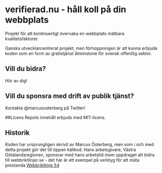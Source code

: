 # verifierad.nu - håll koll på din webbplats
Projekt för att kontinuerligt övervaka en webbplats mätbara kvalitetsfaktorer.

Ganska utvecklarcentrerat projekt, men förhoppningen är att kunna erbjuda koden 
som en form av gratistjänst åtminstone för svensk offentlig sektor.

## Vill du bidra?
Hör av dig!

## Vill du sponsra med drift av publik tjänst?
Kontakta @marcusosterberg på Twitter!

##Licens
Repots innehåll erbjuds med MIT-licens.

## Historik
Koden har ursprungligen skrivit av Marcus Österberg, men som i och med detta projekt 
gör det till öppen källkod. Hans arbetsgivare, Västra Götalandsregionen, sponsrar 
med hans arbetstid inom uppdraget att bidra till webbriktlinjer.se - det här är ett
exempel på verktyg för att mäta prestanda [Webbriktlinje 54](https://webbriktlinjer.se/r/54-optimera-webbplatsen-for-basta-prestanda/)
